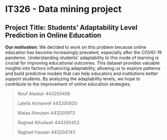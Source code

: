 # IT326 - Data mining project 

## **Project Title**: Students’ Adaptability Level Prediction in Online Education

**Our motivation**: We decided to work on this problem because online education has become increasingly prevalent, especially after the COVID-19 pandemic. Understanding students' adaptability to this mode of learning is crucial for improving educational outcomes. This dataset provides valuable insights into factors influencing adaptability, allowing us to explore patterns and build predictive models that can help educators and institutions better support students. By analyzing the adaptability levels, we hope to contribute to the improvement of online education strategies.

> Nouf Alaskar 443200456
> 
> Latefa Alshareef 443200620
> 
> Walaa Almutairi 443200973
> 
> Raghad Alhulwah 444200453
> 
> Raghad Hassan 443204743
